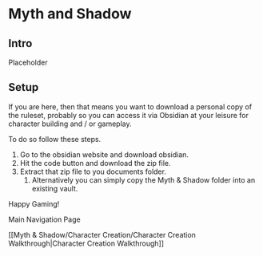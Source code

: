 # Myth and Shadow

## Intro
Placeholder

## Setup
If you are here, then that means you want to download a personal copy of the ruleset, probably so you can access it via Obsidian at your leisure for character building and / or gameplay.

To do so follow these steps.
1. Go to the obsidian website and download obsidian.
2. Hit the code button and download the zip file.
3. Extract that zip file to you documents folder.
	1. Alternatively you can simply copy the Myth & Shadow folder into an existing vault.

Happy Gaming!

Main Navigation Page 

[[Myth & Shadow/Character Creation/Character Creation Walkthrough|Character Creation Walkthrough]]